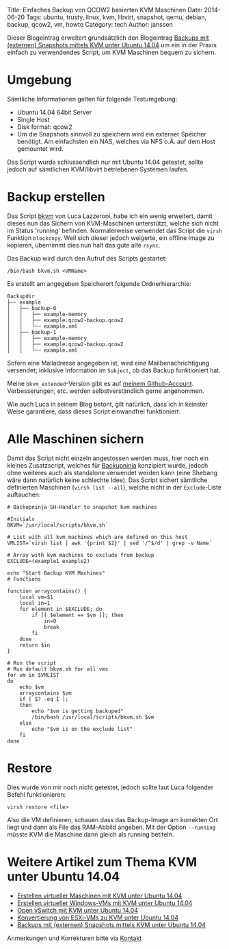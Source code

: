 Title: Einfaches Backup von QCOW2 basierten KVM Maschinen
Date: 2014-06-20
Tags: ubuntu, trusty, linux, kvm, libvirt, snapshot, qemu, debian, backup, qcow2, vm, howto
Category: tech
Author: janssen

Dieser Blogeintrag erweitert grundsätzlich den Blogeintrag [Backups mit (externen) Snapshots mittels KVM unter Ubuntu 14.04](http://blog.aurka.com/backups-mit-externen-snapshots-mittels-kvm-unter-ubuntu-1404.html) um ein in der Praxis einfach zu verwendendes Script, um KVM Maschinen bequem zu sichern.

# Umgebung
Sämtliche Informationen gelten für folgende Testumgebung:

* Ubuntu 14.04 64bit Server
* Single Host
* Disk format: qcow2
* Um die Snapshots sinnvoll zu speichern wird ein externer Speicher benötigt. Am einfachsten ein NAS, welches via NFS o.Ä. auf dem Host gemountet wird.

Das Script wurde schlussendlich nur mit Ubuntu 14.04 getestet, sollte jedoch auf sämtlichen KVM/libvirt betriebenen Systemen laufen.


# Backup erstellen
Das Script [bkvm](http://soliton74.blogspot.ch/2013/08/about-kvm-qcow2-live-backup.html) von Luca Lazzeroni, habe ich ein wenig erweitert, damit dieses nun das Sichern von KVM-Maschinen unterstützt, welche sich nicht im Status 'running' befinden. Normalerweise verwendet das Script die `virsh` Funktion `blockcopy`. Weil sich dieser jedoch weigerte, ein offline Image zu kopieren, übernimmt dies nun halt das gute alte `rsync`.

Das Backup wird durch den Aufruf des Scripts gestartet:

	/bin/bash bkvm.sh <VMName>

Es erstellt am angegeben Speicherort folgende Ordnerhierarchie:

	Backupdir
	├── example
	│   ├── backup-0
	│   │   ├── example-memory
	│   │   ├── example.qcow2-backup.qcow2
	│   │   └── example.xml
	│   ├── backup-1
	│   │   ├── example-memory
	│   │   ├── example.qcow2-backup.qcow2
	│   │   └── example.xml

Sofern eine Mailadresse angegeben ist, wird eine Mailbenachrichtigung versendet; inklusive Information im `Subject`, ob das Backup funktioniert hat.

Meine `bkvm_extended`-Version gibt es auf [meinem Github-Account](https://gist.github.com/janaurka/326fbf6fcf8671ea395d). Verbesserungen, etc. werden selbstverständlich gerne angenommen.

Wie auch Luca in seinem Blog betont, gilt natürlich, dass ich in keinster Weise garantiere, dass dieses Script einwandfrei funktioniert.

# Alle Maschinen sichern
Damit das Script nicht einzeln angestossen werden muss, hier noch ein kleines Zusatzscript, welches für [Backupninja](https://labs.riseup.net/code/projects/backupninja/) konzipiert wurde, jedoch ohne weiteres auch als standalone verwendet werden kann (eine Shebang wäre dann natürlich keine schlechte Idee). Das Script sichert sämtliche definierten Maschinen (`virsh list --all`), welche nicht in der `Exclude`-Liste auftauchen:

	# Backupninja SH-Handler to snapshot kvm machines

	#Initials
	BKVM=`/usr/local/scripts/bkvm.sh`

	# List with all kvm machines which are defined on this host
	VMLIST=`virsh list | awk '{print $2}' | sed '/^$/d' | grep -v Name`

	# Array with kvm machines to exclude from backup
	EXCLUDE=(example1 example2)

	echo "Start Backup KVM Machines"
	# Functions

	function arraycontains() {
	    local vm=$1
	    local in=1
	    for element in $EXCLUDE; do
	        if [[ $element == $vm ]]; then
	            in=0
	            break
	        fi
	    done
	    return $in
	}

	# Run the script
	# Run default bkvm.sh for all vms
	for vm in $VMLIST
	do
		echo $vm
		arraycontains $vm
		if [ $? -eq 1 ];
		then
			echo "$vm is getting backuped"
			/bin/bash /usr/local/scripts/bkvm.sh $vm
		else
			echo "$vm is on the exclude list"
		fi
	done

# Restore
Dies wurde von mir noch nicht getestet, jedoch sollte laut Luca folgender Befehl funktionieren:

	virsh restore <file>

Also die VM definieren, schauen dass das Backup-Image am korrekten Ort liegt und dann als File das RAM-Abbild angeben. Mit der Option `--running` müsste KVM die Maschine dann gleich als running betiteln.

# Weitere Artikel zum Thema KVM unter Ubuntu 14.04
* [Erstellen virtueller Maschinen mit KVM unter Ubuntu 14.04](http://blog.aurka.com/erstellen-virtueller-maschinen-mit-kvm-unter-ubuntu-1404.html)
* [Erstellen virtueller Windows-VMs mit KVM unter Ubuntu 14.04](http://blog.aurka.com/erstellen-virtueller-windows-vms-mit-kvm-unter-ubuntu-1404.html)
* [Open vSwitch mit KVM unter Ubuntu 14.04](http://blog.aurka.com/open-vswitch-mit-kvm-unter-ubuntu-1404.html)
* [Konvertierung von ESXi-VMs zu KVM unter Ubuntu 14.04](konvertierung-von-esxi-vms-zu-kvm-unter-ubuntu-1404.html)
* [Backups mit (externen) Snapshots mittels KVM unter Ubuntu 14.04](http://blog.aurka.com/backups-mit-externen-snapshots-mittels-kvm-unter-ubuntu-1404.html)

Anmerkungen und Korrekturen bitte via [Kontakt](http://blog.aurka.com/pages/about.html)
